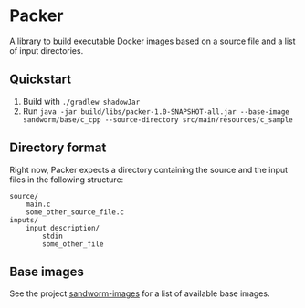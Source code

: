 Packer
======

A library to build executable Docker images based on a source file and a list of input directories.

Quickstart
----------

1. Build with `./gradlew shadowJar`
2. Run `java -jar build/libs/packer-1.0-SNAPSHOT-all.jar --base-image sandworm/base/c_cpp --source-directory src/main/resources/c_sample`

Directory format
----------------

Right now, Packer expects a directory containing the source and the input files in the following structure:

```
source/
    main.c
    some_other_source_file.c
inputs/
    input description/
        stdin
        some_other_file
```

Base images
-----------

See the project [sandworm-images](../sandworm-images) for a list of available base images.
